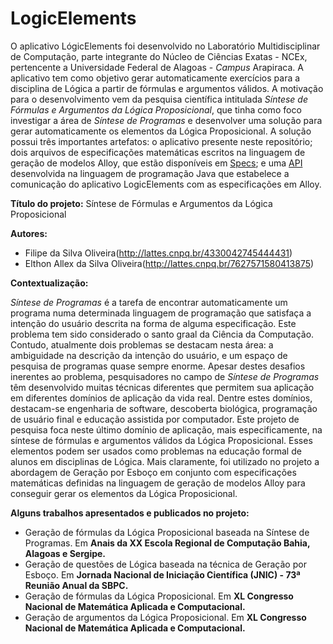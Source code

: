 # LogicElements

O aplicativo LógicElements foi desenvolvido no Laboratório Multidisciplinar de Computação, parte integrante do Núcleo de Ciências Exatas - NCEx, pertencente a Universidade Federal de Alagoas - _Campus_ Arapiraca. A aplicativo tem como objetivo gerar automaticamente exercícios para a disciplina de Lógica a partir de fórmulas e argumentos válidos. A motivação para o desenvolvimento vem da pesquisa científica intitulada _Síntese de Fórmulas e Argumentos da Lógica Proposicional_, que tinha como foco investigar a área de _Síntese de Programas_ e desenvolver uma solução para gerar automaticamente os elementos da Lógica Proposicional. A solução possui três importantes artefatos: o aplicativo presente neste repositório; dois arquivos de especificações matemáticas escritos na linguagem de geração de modelos Alloy, que estão disponíveis em [Specs](https://drive.google.com/drive/folders/1FUa7oWQCgVtfMiILQ0EdZQj5yA8lje1t?usp=sharing); e uma [API](https://github.com/OlivlfilipeOliveira/api-logic) desenvolvida na linguagem de programação Java que estabelece a comunicação do aplicativo LogicElements com as especificações em Alloy. 

**Título do projeto:** Síntese de Fórmulas e Argumentos da Lógica Proposicional

**Autores:** 
  * Filipe da Silva Oliveira(http://lattes.cnpq.br/4330042745444431)
  * Elthon Allex da Silva Oliveira(http://lattes.cnpq.br/7627571580413875)

 **Contextualização:** 

_Síntese de Programas_ é a tarefa de encontrar automaticamente um programa numa determinada linguagem de programação que satisfaça a intenção do usuário descrita na forma de alguma especificação. Este problema tem sido considerado o santo graal da Ciência da Computação. Contudo, atualmente dois problemas se destacam nesta área: a ambiguidade na descrição da intenção do usuário, e um espaço de pesquisa de programas quase sempre enorme. Apesar destes desafios inerentes ao problema, pesquisadores no campo de _Síntese de Programas_ têm desenvolvido muitas técnicas diferentes que permitem sua aplicação em diferentes domínios de aplicação da vida real. Dentre estes domínios, destacam-se engenharia de software, descoberta biológica, programação de usuário final e educação assistida por computador. Este projeto de pesquisa foca neste último domínio de aplicação, mais especificamente, na síntese de fórmulas e argumentos válidos da Lógica Proposicional. Esses elementos podem ser usados como problemas na educação formal de alunos em disciplinas de Lógica. Mais claramente, foi utilizado no projeto a abordagem de Geração por Esboço em conjunto com especificações matemáticas definidas na linguagem de geração de modelos Alloy para conseguir gerar os elementos da Lógica Proposicional.

**Alguns trabalhos apresentados e publicados no projeto:**
  * Geração de fórmulas da Lógica Proposicional baseada na Síntese de Programas. Em **Anais da XX Escola Regional de Computação Bahia, Alagoas e Sergipe.**
  * Geração de questões de Lógica baseada na técnica de Geração por Esboço. Em **Jornada Nacional de Iniciação Científica (JNIC) - 73ª Reunião Anual da SBPC.**
  * Geração de fórmulas da Lógica Proposicional. Em **XL Congresso Nacional de Matemática Aplicada e Computacional.**
  * Geração de argumentos da Lógica Proposicional. Em **XL Congresso Nacional de Matemática Aplicada e Computacional.**
